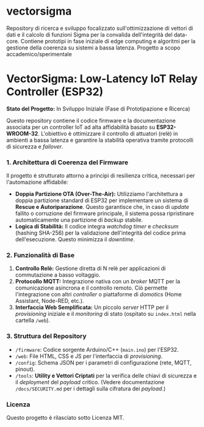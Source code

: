 # vectorsigma
Repository di ricerca e sviluppo focalizzato sull'ottimizzazione di vettori di dati e il calcolo di funzioni Sigma per la convalida dell'integrità del data-core. Contiene prototipi in fase iniziale di edge computing e algoritmi per la gestione della coerenza su sistemi a bassa latenza. Progetto a scopo accademico/sperimentale

# VectorSigma: Low-Latency IoT Relay Controller (ESP32)

**Stato del Progetto:** In Sviluppo Iniziale (Fase di Prototipazione e Ricerca)

Questo repository contiene il codice firmware e la documentazione associata per un controller IoT ad alta affidabilità basato su **ESP32-WROOM-32**. L'obiettivo è ottimizzare il controllo di attuatori (relè) in ambienti a bassa latenza e garantire la stabilità operativa tramite protocolli di sicurezza e *failover*.

### 1. Architettura di Coerenza del Firmware

Il progetto è strutturato attorno a principi di resilienza critica, necessari per l'automazione affidabile:

* **Doppia Partizione OTA (Over-The-Air):** Utilizziamo l'architettura a doppia partizione standard di ESP32 per implementare un sistema di **Rescue e Autoriparazione**. Questo garantisce che, in caso di *update* fallito o corruzione del firmware principale, il sistema possa ripristinare automaticamente una partizione di *backup* stabile.
* **Logica di Stabilità:** Il codice integra *watchdog timer* e *checksum* (hashing SHA-256) per la validazione dell'integrità del codice prima dell'esecuzione. Questo minimizza il *downtime*.

### 2. Funzionalità di Base

1.  **Controllo Relè:** Gestione diretta di N relè per applicazioni di commutazione a basso voltaggio.
2.  **Protocollo MQTT:** Integrazione nativa con un *broker* MQTT per la comunicazione asincrona e il controllo remoto. Ciò permette l'integrazione con altri *controller* o piattaforme di *domotics* (Home Assistant, Node-RED, etc.).
3.  **Interfaccia Web Semplificata:** Un piccolo *server* HTTP per il *provisioning* iniziale e il *monitoring* di stato (ospitato su `index.html` nella cartella `/web`).

### 3. Struttura del Repository

* `/firmware`: Codice sorgente Arduino/C++ (`main.ino`) per l'ESP32.
* `/web`: File HTML, CSS e JS per l'interfaccia di *provisioning*.
* `/config`: Schema JSON per i parametri di configurazione (rete, MQTT, pinout).
* `/tools`: **Utility e Vettori Criptati** per la verifica delle chiavi di sicurezza e il *deployment* del *payload* critico. (Vedere documentazione `/docs/SECURITY.md` per i dettagli sulla cifratura dei *payload*.)

### Licenza

Questo progetto è rilasciato sotto Licenza MIT.
